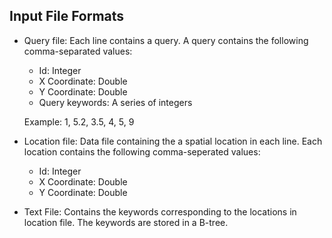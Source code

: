 ## Input File Formats

+ Query file: Each line contains a query. A query contains the following comma-separated values:
	* Id: Integer
	* X Coordinate: Double
	* Y Coordinate: Double
	* Query keywords: A series of integers

	Example: 1, 5.2, 3.5, 4, 5, 9

+ Location file: Data file containing the a spatial location in each line. Each location contains the following comma-seperated values:
	* Id: Integer
	* X Coordinate: Double
	* Y Coordinate: Double

+ Text File: Contains the keywords corresponding to the locations in location file. The keywords are stored in a B-tree.
